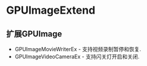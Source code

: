 GPUImageExtend
==============

## 扩展GPUImage

* GPUImageMovieWriterEx - 支持视频录制暂停和恢复.
* GPUImageVideoCameraEx - 支持闪关灯开启和关闭.
